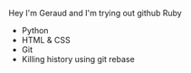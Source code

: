 Hey I'm Geraud and I'm trying out github
Ruby
* Python
* HTML & CSS
* Git
* Killing history using git rebase

